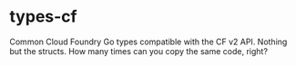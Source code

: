 # types-cf

Common Cloud Foundry Go types compatible with the CF v2 API. 
Nothing but the structs. How many times can you copy the same code, right? 
